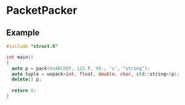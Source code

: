 # PacketPacker

Example
-------

```cpp
#include "struct.h"

int main()
{
  auto p = pack(0xABCDEF, 123.f, 99., 'c', "string");
  auto tuple = unpack<int, float, double, char, std::string>(p);
  delete[] p;
  
  return 0;
}
```
